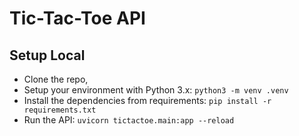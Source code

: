 # Tic-Tac-Toe API

## Setup Local

- Clone the repo,
- Setup your environment with Python 3.x: `python3 -m venv .venv`
- Install the dependencies from requirements: `pip install -r requirements.txt`
- Run the API: `uvicorn tictactoe.main:app --reload`